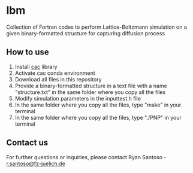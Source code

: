 # lbm
Collection of Fortran codes to perform Lattice-Boltzmann simulation on a given binary-formatted structure for capturing diffusion process

## How to use
1. Install [cac](https://github.com/FZJ-RT/cac.git) library
2. Activate cac conda environment
3. Download all files in this repository
4. Provide a binary-formatted structure in a text file with a name "structure.txt" in the same folder where you copy all the files
5. Modify simulation parameters in the inputtest.h file
6. In the same folder where you copy all the files, type "make" in your terminal
7. In the same folder where you copy all the files, type "./PNP" in your terminal

## Contact us
For further questions or inquiries, please contact Ryan Santoso - r.santoso@fz-juelich.de
